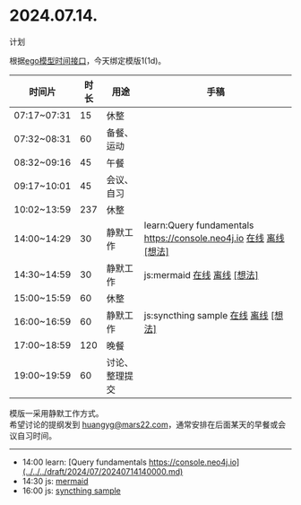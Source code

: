 # 2024.07.14.
计划  

根据[ego模型时间接口](https://gitee.com/hyg/blog/blob/master/timeflow.md)，今天绑定模版1(1d)。

| 时间片 | 时长 | 用途 | 手稿 |
| --- | --- | --- | --- |
| 07:17~07:31 | 15 | 休整 |  |
| 07:32~08:31 | 60 | 备餐、运动 |  |
| 08:32~09:16 | 45 | 午餐 |  |
| 09:17~10:01 | 45 | 会议、自习 |  |
| 10:02~13:59 | 237 | 休整 |  |
| 14:00~14:29 | 30 | 静默工作 | learn:Query fundamentals https://console.neo4j.io  [在线](http://simp.ly/p/8t3vlk) [离线](../../draft/2024/07/20240714140000.md) <a href="mailto:huangyg@mars22.com?subject=关于2024.07.14.[Query fundamentals https://console.neo4j.io]任务&body=日期: 20240714%0D%0A序号: 5%0D%0A手稿:../../draft/2024/07/20240714140000.md%0D%0A---请勿修改邮件主题及以上内容 从下一行开始写您的想法---%0D%0A">[想法]</a> |
| 14:30~14:59 | 30 | 静默工作 | js:mermaid  [在线](http://simp.ly/p/5k9gJy) [离线](../../draft/2024/07/20240714143000.md) <a href="mailto:huangyg@mars22.com?subject=关于2024.07.14.[mermaid]任务&body=日期: 20240714%0D%0A序号: 6%0D%0A手稿:../../draft/2024/07/20240714143000.md%0D%0A---请勿修改邮件主题及以上内容 从下一行开始写您的想法---%0D%0A">[想法]</a> |
| 15:00~15:59 | 60 | 休整 |  |
| 16:00~16:59 | 60 | 静默工作 | js:syncthing sample  [在线](http://simp.ly/p/4QDThK) [离线](../../draft/2024/07/20240714160000.md) <a href="mailto:huangyg@mars22.com?subject=关于2024.07.14.[syncthing sample]任务&body=日期: 20240714%0D%0A序号: 8%0D%0A手稿:../../draft/2024/07/20240714160000.md%0D%0A---请勿修改邮件主题及以上内容 从下一行开始写您的想法---%0D%0A">[想法]</a> |
| 17:00~18:59 | 120 | 晚餐 |  |
| 19:00~19:59 | 60 | 讨论、整理提交 |  |

模版一采用静默工作方式。  
希望讨论的提纲发到 [huangyg@mars22.com](mailto:huangyg@mars22.com)，通常安排在后面某天的早餐或会议自习时间。

---

- 14:00	learn: [Query fundamentals https://console.neo4j.io](../../../draft/2024/07/20240714140000.md)
- 14:30	js: [mermaid](../../../draft/2024/07/20240714143000.md)
- 16:00	js: [syncthing sample](../../../draft/2024/07/20240714160000.md)
